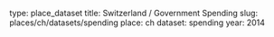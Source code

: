 type: place_dataset
title: Switzerland / Government Spending
slug: places/ch/datasets/spending
place: ch
dataset: spending
year: 2014
